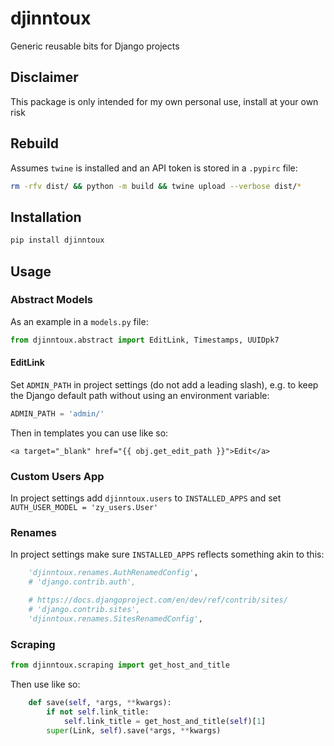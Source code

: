 # djinntoux
Generic reusable bits for Django projects

## Disclaimer
This package is only intended for my own personal use, install at your own risk

## Rebuild
Assumes `twine` is installed and an API token is stored in a `.pypirc` file:

```bash
rm -rfv dist/ && python -m build && twine upload --verbose dist/* 
```

## Installation
```bash
pip install djinntoux
```

## Usage

### Abstract Models
As an example in a `models.py` file:

```python
from djinntoux.abstract import EditLink, Timestamps, UUIDpk7
```

#### EditLink
Set `ADMIN_PATH` in project settings (do not add a leading slash), e.g. to keep the Django default path without using an environment variable:
```python
ADMIN_PATH = 'admin/'
```

Then in templates you can use like so:
```jinja
<a target="_blank" href="{{ obj.get_edit_path }}">Edit</a>
```

### Custom Users App
In project settings add `djinntoux.users` to `INSTALLED_APPS` and set `AUTH_USER_MODEL = 'zy_users.User'`

### Renames
In project settings make sure `INSTALLED_APPS` reflects something akin to this:
```python
    'djinntoux.renames.AuthRenamedConfig',
    # 'django.contrib.auth',

    # https://docs.djangoproject.com/en/dev/ref/contrib/sites/
    # 'django.contrib.sites',
    'djinntoux.renames.SitesRenamedConfig',
```

### Scraping
```python
from djinntoux.scraping import get_host_and_title
```

Then use like so:
```python
    def save(self, *args, **kwargs):
        if not self.link_title:
            self.link_title = get_host_and_title(self)[1]
        super(Link, self).save(*args, **kwargs)
```